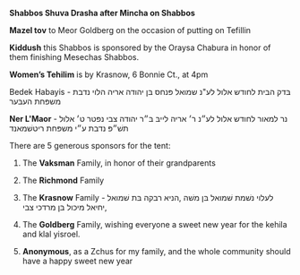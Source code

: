 **Shabbos Shuva Drasha after Mincha on Shabbos**

**Mazel tov** to Meor Goldberg on the occasion of putting on Tefillin

**Kiddush** this Shabbos is sponsored by the Oraysa Chabura in honor of them 
finishing Mesechas Shabbos. 

**Women’s Tehilim** is by Krasnow, 6 Bonnie Ct., at 4pm

Bedek Habayis - בּדק הבית לחודש אלול
לע"נ שמואל פּנחס בּן יהודה אריה הלוי
נדבת משפּחת העבּער

**Ner L'Maor** - נר למאור לחודש אלול
לע״נ ר׳ אריה לייבּ בּ״ר יהודה צבי
נפּטר ט׳ אלול תשׁ״פּ
נדבת ע״י משפּחת ריטשׁמאנד

There are 5 generous sponsors for the tent:

1) The **Vaksman** Family, in honor of their grandparents 

2) The **Richmond** Family

3) The **Krasnow** Family - לעלוי נשׁמת שׁמואל בּן משׁה ,הניא רבקה בּת שׁמואל ,יחיאל מיכול בּן מרדכי צבי

4) The **Goldberg** Family, wishing everyone a sweet new year for the kehila and klal yisroel. 

5) **Anonymous**, as a Zchus for my family, and the whole community should have a happy sweet new year
